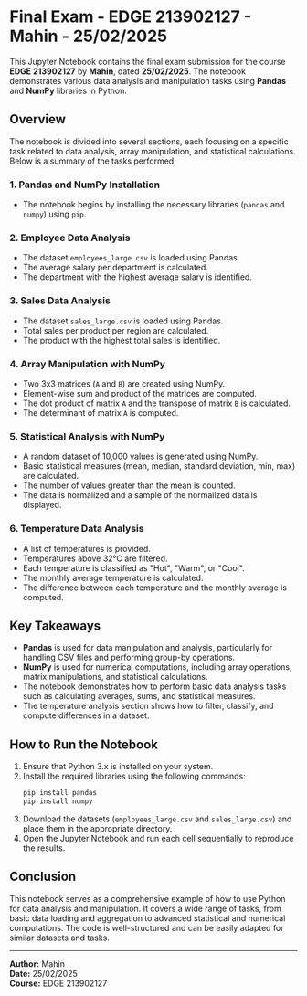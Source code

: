 # Final Exam - EDGE 213902127 - Mahin - 25/02/2025

This Jupyter Notebook contains the final exam submission for the course **EDGE 213902127** by **Mahin**, dated **25/02/2025**. The notebook demonstrates various data analysis and manipulation tasks using **Pandas** and **NumPy** libraries in Python.

## Overview

The notebook is divided into several sections, each focusing on a specific task related to data analysis, array manipulation, and statistical calculations. Below is a summary of the tasks performed:

### 1. **Pandas and NumPy Installation**
   - The notebook begins by installing the necessary libraries (`pandas` and `numpy`) using `pip`.

### 2. **Employee Data Analysis**
   - The dataset `employees_large.csv` is loaded using Pandas.
   - The average salary per department is calculated.
   - The department with the highest average salary is identified.

### 3. **Sales Data Analysis**
   - The dataset `sales_large.csv` is loaded using Pandas.
   - Total sales per product per region are calculated.
   - The product with the highest total sales is identified.

### 4. **Array Manipulation with NumPy**
   - Two 3x3 matrices (`A` and `B`) are created using NumPy.
   - Element-wise sum and product of the matrices are computed.
   - The dot product of matrix `A` and the transpose of matrix `B` is calculated.
   - The determinant of matrix `A` is computed.

### 5. **Statistical Analysis with NumPy**
   - A random dataset of 10,000 values is generated using NumPy.
   - Basic statistical measures (mean, median, standard deviation, min, max) are calculated.
   - The number of values greater than the mean is counted.
   - The data is normalized and a sample of the normalized data is displayed.

### 6. **Temperature Data Analysis**
   - A list of temperatures is provided.
   - Temperatures above 32°C are filtered.
   - Each temperature is classified as "Hot", "Warm", or "Cool".
   - The monthly average temperature is calculated.
   - The difference between each temperature and the monthly average is computed.

## Key Takeaways

- **Pandas** is used for data manipulation and analysis, particularly for handling CSV files and performing group-by operations.
- **NumPy** is used for numerical computations, including array operations, matrix manipulations, and statistical calculations.
- The notebook demonstrates how to perform basic data analysis tasks such as calculating averages, sums, and statistical measures.
- The temperature analysis section shows how to filter, classify, and compute differences in a dataset.

## How to Run the Notebook

1. Ensure that Python 3.x is installed on your system.
2. Install the required libraries using the following commands:
   ```bash
   pip install pandas
   pip install numpy
   ```
3. Download the datasets (`employees_large.csv` and `sales_large.csv`) and place them in the appropriate directory.
4. Open the Jupyter Notebook and run each cell sequentially to reproduce the results.

## Conclusion

This notebook serves as a comprehensive example of how to use Python for data analysis and manipulation. It covers a wide range of tasks, from basic data loading and aggregation to advanced statistical and numerical computations. The code is well-structured and can be easily adapted for similar datasets and tasks.

---

**Author:** Mahin  
**Date:** 25/02/2025  
**Course:** EDGE 213902127
